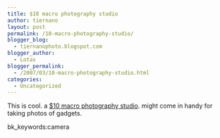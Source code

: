 ```yaml
---
title: $10 macro photography studio
author: tiernano
layout: post
permalink: /10-macro-photography-studio/
blogger_blog:
  - tiernanophoto.blogspot.com
blogger_author:
  - Lotas
blogger_permalink:
  - /2007/03/10-macro-photography-studio.html
categories:
  - Uncategorized
---
```

This is cool. a [$10 macro photography studio][1]. might come in handy for taking photos of gadgets. 

bk_keywords:camera

 [1]: http://strobist.blogspot.com/2006/07/how-to-diy-10-macro-photo-studio.html